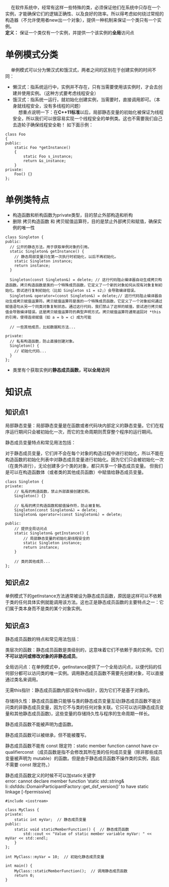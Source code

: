 &emsp; 在软件系统中，经常有这样一些特殊的类，必须保证他们在系统中只存在一个实例，才能确保它们的逻辑正确性、以及良好的效率。所以得考虑如何绕过常规的构造器（不允许使用者new出一个对象），提供一种机制来保证一个类只有一个实例。  
**定义：** 保证一个类仅有一个实例，并提供一个该实例的**全局**访问点
# 单例模式分类
&emsp; 单例模式可以分为懒汉式和饿汉式，两者之间的区别在于创建实例的时间不同：   
* 懒汉式：指系统运行中，实例并不存在，只有当需要使用该实例时，才会去创建并使用实例。（这种方式要考虑线程安全）  
* 饿汉式：指系统一运行，就初始化创建实例，当需要时，直接调用即可。（本身就线程安全，没有多线程的问题）  
&emsp; 想重点说明一下：在**C++11标准**以后，局部静态变量的初始化被保证为线程安全，所以我们可以很容易实现一个线程安全的单例类。这也不需要我们自己去造轮子确保线程安全勒！ 如下面示例： 
```
class Foo
{
public:
    static Foo *getInstance()
    {
        static Foo s_instance;
        return &s_instance;
    }
private:
    Foo() {}
};
```

# 单例类特点

- 构造函数和析构函数为private类型，目的禁止外部构造和析构  
- 删除 拷贝构造函数 和 拷贝赋值运算符，目的是禁止外部拷贝和赋值，确保实例的唯一性  
```
class Singleton {
public:
  // 公开的静态方法，用于获取单例对象的引用。
  static Singleton& getInstance() {
    // 静态局部变量只在第一次执行时初始化，以后不再初始化。
    static Singleton instance;  
    return instance;
  }

  Singleton(const Singleton&) = delete; // 这行代码阻止编译器自动生成拷贝构造函数。拷贝构造函数是类的一个特殊成员函数，它定义了一个新的对象如何从现有对象复制初始化。尝试进行复制初始化（比如 Singleton s1 = s2;）会导致编译错误。
  Singleton& operator=(const Singleton&) = delete;// 这行代码阻止编译器自动生成拷贝赋值运算符。拷贝赋值运算符是类的一个特殊成员函数，它定义了一个对象如何通过赋值语句从另一个同类对象复制状态。通过这行代码，我们禁止了这样的赋值，尝试进行拷贝赋值会导致编译错误。这是拷贝赋值运算符的典型声明方式。拷贝赋值运算符通常返回对 *this 的引用，使得连续赋值（如 a = b = c）成为可能

  // 一些其他成员，比如数据和方法...

private:
  // 私有构造函数，防止直接创建对象。
  Singleton() {
    // 初始化代码...
  }
};
```
- 类里有个获取实例的**静态成员函数，可以全局访问**  

# 知识点 
## 知识点1
局部静态变量：局部静态变量是在函数或者代码块内部定义的静态变量。它们在程序运行期间只会被初始化一次，而它的生命周期则贯穿整个程序的运行期间。 

静态成员变量特点和常见用法包括：  

对于静态成员变量，它们并不会在每个对象的构造过程中进行初始化，所以不能在构造函数的初始化列表中对静态成员变量进行初始化。因为它们只会被初始化一次（在类外进行），无论创建多少个类的对象，都只共享一个静态成员变量。
但我们是可以在构造函数体（或者类的其他成员函数）中赋值给静态成员变量。  
```
class Singleton {
private:
    // 私有的构造函数，禁止外部直接创建实例。
    Singleton() {}

    // 私有的拷贝构造函数和赋值操作符，防止被复制。
    Singleton(const Singleton&) = delete;
    Singleton& operator=(const Singleton&) = delete;

public:
    // 提供全局访问点
    static Singleton& getInstance() {
        // 局部静态变量的初始化是线程安全的
        static Singleton instance;
        return instance;
    }

    // 类的其他成员...
};
```
## 知识点2
单例模式下的getInstance方法通常被设为静态成员函数，原因是这样可以不依赖于类的任何具体实例就能调用该方法。这也正是静态成员函数的主要特点之一：它们属于类本身而不是类的某个对象实例。  
## 知识点3
静态成员函数的特点和常见用法包括：

类层次的函数：静态成员函数是类级别的，这意味着它们不依赖于类的实例。它们**不可以访问或修改对象的非静态成员**。

全局访问点：在单例模式中，getInstance提供了一个全局访问点，以便代码的任何部分都可以访问类的唯一实例。调用静态成员函数不需要先创建对象，可以直接通过类名来调用。

无需this指针：静态成员函数内部没有this指针，因为它们不是基于对象的。

存储持久性：静态成员函数只能够与类的静态成员变量互动(静态成员函数不能访问类的非静态成员变量，因为它不与类的任何对象关联。它只可以访问静态成员变量和其他静态成员函数)，这些变量的存储持久性与程序的生命周期一样长。  

静态成员函数不能被声明为虚函数。  

静态成员函数可以被继承，但不能被覆写。  

静态成员函数不能有 const 限定符：static member function cannot have cv-qualifierconst （成员函数是指不会修改其所在类的任何成员变量（除非那些成员变量被声明为 mutable）的函数。但是由于静态成员函数不操作类的实例，因此不需要 const 限定符。）  

静态成员函数定义的时候不可以加static关键字  
 error: cannot declare member function ‘static std::string& li::dsfdds::DomainParticipantFactory::get_dsf_version()’ to have static linkage [-fpermissive]
```
#include <iostream>

class MyClass {
private:
    static int myVar;  // 静态成员变量
public:
    static void staticMemberFunction() {  // 静态成员函数
        std::cout << "Value of static member variable myVar: " << myVar << std::endl;
    }
};

int MyClass::myVar = 10;  // 初始化静态成员变量

int main() {
    MyClass::staticMemberFunction();  // 调用静态成员函数
    return 0;
}
```